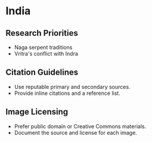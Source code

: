 # India

## Research Priorities
- Naga serpent traditions
- Vritra's conflict with Indra

## Citation Guidelines
- Use reputable primary and secondary sources.
- Provide inline citations and a reference list.

## Image Licensing
- Prefer public domain or Creative Commons materials.
- Document the source and license for each image.
